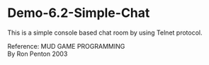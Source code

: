 # Demo-6.2-Simple-Chat
This is a simple console based chat room by using Telnet protocol.

Reference:
MUD GAME PROGRAMMING  
By Ron Penton 
2003
